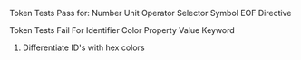 
<!-- Lexer Tests -->

Token Tests Pass for:
Number
Unit
Operator
Selector
Symbol
EOF
Directive

Token Tests Fail For
Identifier
Color
Property
Value
Keyword



<!-- First Problem with Lexer -->
1. Differentiate ID's with hex colors